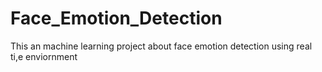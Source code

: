 # Face_Emotion_Detection
This an machine learning project about face emotion detection using real ti,e enviornment
